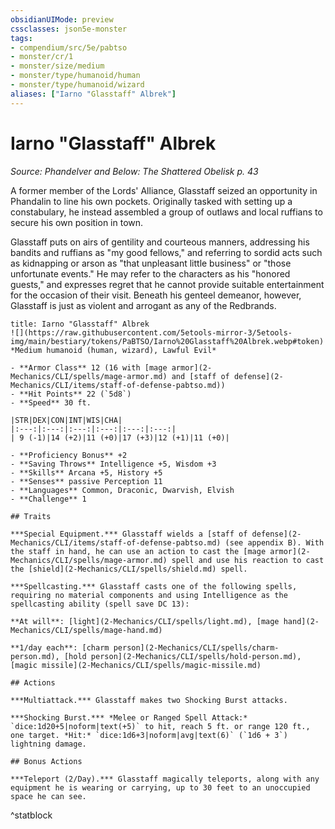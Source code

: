 ```yaml
---
obsidianUIMode: preview
cssclasses: json5e-monster
tags:
- compendium/src/5e/pabtso
- monster/cr/1
- monster/size/medium
- monster/type/humanoid/human
- monster/type/humanoid/wizard
aliases: ["Iarno "Glasstaff" Albrek"]
---
```

# Iarno "Glasstaff" Albrek
*Source: Phandelver and Below: The Shattered Obelisk p. 43*  

A former member of the Lords' Alliance, Glasstaff seized an opportunity in Phandalin to line his own pockets. Originally tasked with setting up a constabulary, he instead assembled a group of outlaws and local ruffians to secure his own position in town.

Glasstaff puts on airs of gentility and courteous manners, addressing his bandits and ruffians as "my good fellows," and referring to sordid acts such as kidnapping or arson as "that unpleasant little business" or "those unfortunate events." He may refer to the characters as his "honored guests," and expresses regret that he cannot provide suitable entertainment for the occasion of their visit. Beneath his genteel demeanor, however, Glasstaff is just as violent and arrogant as any of the Redbrands.

```ad-statblock
title: Iarno "Glasstaff" Albrek
![](https://raw.githubusercontent.com/5etools-mirror-3/5etools-img/main/bestiary/tokens/PaBTSO/Iarno%20Glasstaff%20Albrek.webp#token)
*Medium humanoid (human, wizard), Lawful Evil*

- **Armor Class** 12 (16 with [mage armor](2-Mechanics/CLI/spells/mage-armor.md) and [staff of defense](2-Mechanics/CLI/items/staff-of-defense-pabtso.md))
- **Hit Points** 22 (`5d8`)
- **Speed** 30 ft.

|STR|DEX|CON|INT|WIS|CHA|
|:---:|:---:|:---:|:---:|:---:|:---:|
| 9 (-1)|14 (+2)|11 (+0)|17 (+3)|12 (+1)|11 (+0)|

- **Proficiency Bonus** +2
- **Saving Throws** Intelligence +5, Wisdom +3
- **Skills** Arcana +5, History +5
- **Senses** passive Perception 11
- **Languages** Common, Draconic, Dwarvish, Elvish
- **Challenge** 1

## Traits

***Special Equipment.*** Glasstaff wields a [staff of defense](2-Mechanics/CLI/items/staff-of-defense-pabtso.md) (see appendix B). With the staff in hand, he can use an action to cast the [mage armor](2-Mechanics/CLI/spells/mage-armor.md) spell and use his reaction to cast the [shield](2-Mechanics/CLI/spells/shield.md) spell.

***Spellcasting.*** Glasstaff casts one of the following spells, requiring no material components and using Intelligence as the spellcasting ability (spell save DC 13):

**At will**: [light](2-Mechanics/CLI/spells/light.md), [mage hand](2-Mechanics/CLI/spells/mage-hand.md)

**1/day each**: [charm person](2-Mechanics/CLI/spells/charm-person.md), [hold person](2-Mechanics/CLI/spells/hold-person.md), [magic missile](2-Mechanics/CLI/spells/magic-missile.md)

## Actions

***Multiattack.*** Glasstaff makes two Shocking Burst attacks.

***Shocking Burst.*** *Melee or Ranged Spell Attack:* `dice:1d20+5|noform|text(+5)` to hit, reach 5 ft. or range 120 ft., one target. *Hit:* `dice:1d6+3|noform|avg|text(6)` (`1d6 + 3`) lightning damage.

## Bonus Actions

***Teleport (2/Day).*** Glasstaff magically teleports, along with any equipment he is wearing or carrying, up to 30 feet to an unoccupied space he can see.
```
^statblock